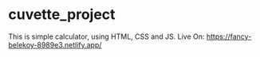 # cuvette_project
This is simple calculator, using HTML, CSS and JS.
Live On: https://fancy-belekoy-8989e3.netlify.app/

